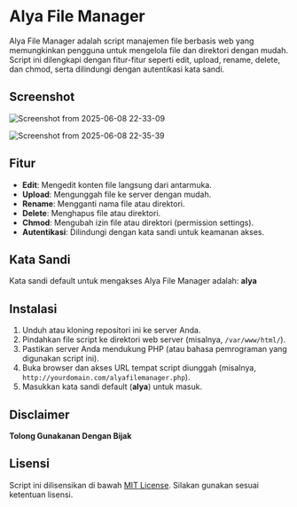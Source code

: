# Alya File Manager

Alya File Manager adalah script manajemen file berbasis web yang memungkinkan pengguna untuk mengelola file dan direktori dengan mudah. Script ini dilengkapi dengan fitur-fitur seperti edit, upload, rename, delete, dan chmod, serta dilindungi dengan autentikasi kata sandi.

## Screenshot
![Screenshot from 2025-06-08 22-33-09](https://github.com/user-attachments/assets/4b094ba9-122f-44a6-99d5-149c9a0369fb)

![Screenshot from 2025-06-08 22-35-39](https://github.com/user-attachments/assets/8750a4dd-ce11-42ba-a8c7-10eaf35a752a)

## Fitur
- **Edit**: Mengedit konten file langsung dari antarmuka.
- **Upload**: Mengunggah file ke server dengan mudah.
- **Rename**: Mengganti nama file atau direktori.
- **Delete**: Menghapus file atau direktori.
- **Chmod**: Mengubah izin file atau direktori (permission settings).
- **Autentikasi**: Dilindungi dengan kata sandi untuk keamanan akses.

## Kata Sandi
Kata sandi default untuk mengakses Alya File Manager adalah: **alya**

## Instalasi
1. Unduh atau kloning repositori ini ke server Anda.
2. Pindahkan file script ke direktori web server (misalnya, `/var/www/html/`).
3. Pastikan server Anda mendukung PHP (atau bahasa pemrograman yang digunakan script ini).
4. Buka browser dan akses URL tempat script diunggah (misalnya, `http://yourdomain.com/alyafilemanager.php`).
5. Masukkan kata sandi default (**alya**) untuk masuk.

## Disclaimer
**Tolong Gunakanan Dengan Bijak**

## Lisensi
Script ini dilisensikan di bawah [MIT License](LICENSE). Silakan gunakan sesuai ketentuan lisensi.
